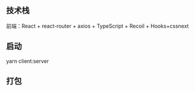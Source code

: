 <!--
 * @Description: 
 * @Version: 2.0
 * @Autor: liushuhao
 * @Date: 2021-07-03 16:57:56
 * @LastEditors: liushuhao
 * @LastEditTime: 2022-01-12 18:58:27
-->

## 技术栈

前端：React + react-router + axios + TypeScript + Recoil + Hooks+cssnext

## 启动
yarn  client:server
## 打包



